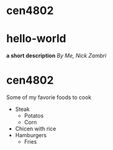 # cen4802
# hello-world 

**a short description**
*By Me, Nick Zambri*
# cen4802
Some of my favorie foods to cook
- Steak
  - Potatos
  - Corn
- Chicen with rice
- Hamburgers
  - Fries     

